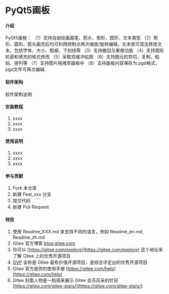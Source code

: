 # PyQt5画板

#### 介绍
PyQt5画板：
（1）支持自由绘画画笔、箭头、矩形、圆形、文本类型
（2）矩形、圆形、箭头画完后均可利用控制点再次缩放/旋转编辑，文本类可双击修改文本，包括字体、大小、粗细、下划线等
（3）支持撤回与重做功能
（4）支持图形轮廓和填充的格式修改
（5）采取双缓冲绘图
（6）支持图元的剪切、复制、粘贴、排列等
（7）支持图片拖拽至画板中
（8）支持画板内容保存为.pgd格式，pgd文件可再次编辑

#### 软件架构
软件架构说明


#### 安装教程

1.  xxxx
2.  xxxx
3.  xxxx

#### 使用说明

1.  xxxx
2.  xxxx
3.  xxxx

#### 参与贡献

1.  Fork 本仓库
2.  新建 Feat_xxx 分支
3.  提交代码
4.  新建 Pull Request


#### 特技

1.  使用 Readme\_XXX.md 来支持不同的语言，例如 Readme\_en.md, Readme\_zh.md
2.  Gitee 官方博客 [blog.gitee.com](https://blog.gitee.com)
3.  你可以 [https://gitee.com/explore](https://gitee.com/explore) 这个地址来了解 Gitee 上的优秀开源项目
4.  [GVP](https://gitee.com/gvp) 全称是 Gitee 最有价值开源项目，是综合评定出的优秀开源项目
5.  Gitee 官方提供的使用手册 [https://gitee.com/help](https://gitee.com/help)
6.  Gitee 封面人物是一档用来展示 Gitee 会员风采的栏目 [https://gitee.com/gitee-stars/](https://gitee.com/gitee-stars/)
